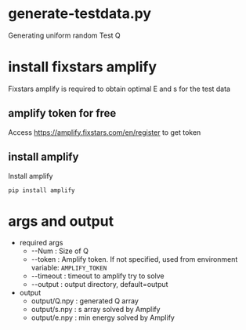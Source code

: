 # generate-testdata.py

Generating uniform random Test Q

# install fixstars amplify
Fixstars amplify is required to obtain optimal E and s for the test data

## amplify token for free
Access https://amplify.fixstars.com/en/register to get token

## install amplify
Install amplify
```shell-session
pip install amplify
```

# args and output
* required args
  * --Num : Size of Q
  * --token : Amplify token. If not specified, used from environment variable: `AMPLIFY_TOKEN`
  * --timeout : timeout to amplify try to solve
  * --output : output directory, default=output
* output
  * output/Q.npy : generated Q array
  * output/s.npy : s array solved by Amplify
  * output/e.npy : min energy solved by Amplify
